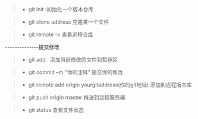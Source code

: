 > * git init :初始化一个版本仓库

> * git clone  address       克隆某一个文件

> * git remote -v       查看远程仓库


--------------提交修改

> * git add .   添加当前修改的文件到暂存区

> * git commit –m &quot;你的注释&quot;         提交你的修改

> * git remote add origin yourgitaddress(你的git地址)     添加到远程版本库

> * git push origin master     推送到远程服务器

> * git status      查看文件状态



